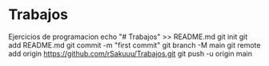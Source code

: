 # Trabajos
Ejercicios de programacion
echo "# Trabajos" >> README.md
git init
git add README.md
git commit -m "first commit"
git branch -M main
git remote add origin https://github.com/rSakuuu/Trabajos.git
git push -u origin main
